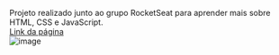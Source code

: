 Projeto realizado junto ao grupo RocketSeat para aprender mais sobre HTML, CSS e JavaScript.
</br> 
<a href = "https://lucasgabrielgamedev.github.io/Explorer-01/"> Link da página </a>
</br> 
![image](https://github.com/LucasGabrielGameDev/Explorer-01/assets/98237335/1d43c955-5aed-4c1b-ab27-ca82938a0688)

